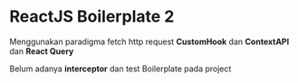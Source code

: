 # ReactJS Boilerplate 2

Menggunakan paradigma fetch http request **CustomHook** dan **ContextAPI** dan **React Query**

Belum adanya **interceptor** dan test Boilerplate pada project
